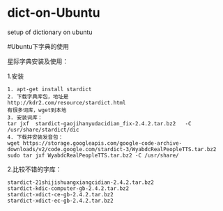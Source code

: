# dict-on-Ubuntu
setup of dictionary on ubuntu


#Ubuntu下字典的使用

星际字典安装及使用：

1.安装

    1. apt-get install stardict
    2. 下载字典库包，地址是
    http://kdr2.com/resource/stardict.html
    有很多词库，wget到本地
    3. 安装词库：
    tar jxf  stardict-gaojihanyudacidian_fix-2.4.2.tar.bz2   -C /usr/share/stardict/dic
    4. 下载并安装发音包：
    wget https://storage.googleapis.com/google-code-archive-downloads/v2/code.google.com/stardict-3/WyabdcRealPeopleTTS.tar.bz2
    sudo tar jxf WyabdcRealPeopleTTS.tar.bz2 -C /usr/share/
2.比较不错的字库：

    stardict-21shijishuangxiangcidian-2.4.2.tar.bz2
    stardict-kdic-computer-gb-2.4.2.tar.bz2
    stardict-xdict-ce-gb-2.4.2.tar.bz2
    stardict-xdict-ec-gb-2.4.2.tar.bz2

